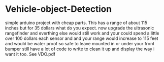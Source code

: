 # Vehicle-object-Detection
simple arduino project with cheap parts. This has a range of about 115 inches but for 35 dollars what do you expect. now upgrade the ultrasonic rangefinder and everthing else would still work and your could spend a little over 100 dollars each sensor and and your range would increase to 115 feet and would be water proof so safe to leave mounted in or under your front bumper 
still have a lot of code to write to clean it up and display the way i want it too.
See VDO.pdf
  
 

